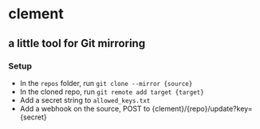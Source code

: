 # clement
## a little tool for Git mirroring

### Setup
- In the `repos` folder, run `git clone --mirror {source}`
- In the cloned repo, run `git remote add target {target}`
- Add a secret string to `allowed_keys.txt`
- Add a webhook on the source, POST to {clement}/{repo}/update?key={secret}
